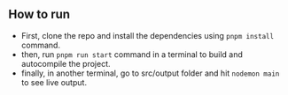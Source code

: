 ## How to run

- First, clone the repo and install the dependencies using `pnpm install` command.
- then, run `pnpm run start` command in a terminal to build and autocompile the project.
- finally, in another terminal, go to src/output folder and hit `nodemon main` to see live output.
